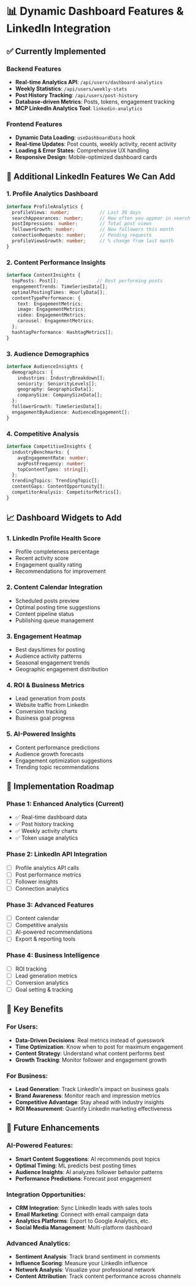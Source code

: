 # 📊 Dynamic Dashboard Features & LinkedIn Integration

## ✅ Currently Implemented

### Backend Features
- **Real-time Analytics API**: `/api/users/dashboard-analytics`
- **Weekly Statistics**: `/api/users/weekly-stats` 
- **Post History Tracking**: `/api/users/post-history`
- **Database-driven Metrics**: Posts, tokens, engagement tracking
- **MCP LinkedIn Analytics Tool**: `linkedin-analytics`

### Frontend Features
- **Dynamic Data Loading**: `useDashboardData` hook
- **Real-time Updates**: Post counts, weekly activity, recent activity
- **Loading & Error States**: Comprehensive UX handling
- **Responsive Design**: Mobile-optimized dashboard cards

## 🚀 Additional LinkedIn Features We Can Add

### 1. Profile Analytics Dashboard
```typescript
interface ProfileAnalytics {
  profileViews: number;           // Last 30 days
  searchAppearances: number;      // How often you appear in search
  postImpressions: number;        // Total post views
  followerGrowth: number;         // New followers this month
  connectionRequests: number;     // Pending requests
  profileViewsGrowth: number;     // % change from last month
}
```

### 2. Content Performance Insights
```typescript
interface ContentInsights {
  topPosts: Post[];              // Best performing posts
  engagementTrends: TimeSeriesData[];
  optimalPostingTimes: HourlyData[];
  contentTypePerformance: {
    text: EngagementMetrics;
    image: EngagementMetrics;
    video: EngagementMetrics;
    carousel: EngagementMetrics;
  };
  hashtagPerformance: HashtagMetrics[];
}
```

### 3. Audience Demographics
```typescript
interface AudienceInsights {
  demographics: {
    industries: IndustryBreakdown[];
    seniority: SeniorityLevels[];
    geography: GeographicData[];
    companySize: CompanySizeData[];
  };
  followerGrowth: TimeSeriesData[];
  engagementByAudience: AudienceEngagement[];
}
```

### 4. Competitive Analysis
```typescript
interface CompetitiveInsights {
  industryBenchmarks: {
    avgEngagementRate: number;
    avgPostFrequency: number;
    topContentTypes: string[];
  };
  trendingTopics: TrendingTopic[];
  contentGaps: ContentOpportunity[];
  competitorAnalysis: CompetitorMetrics[];
}
```

## 📈 Dashboard Widgets to Add

### 1. **LinkedIn Profile Health Score**
- Profile completeness percentage
- Recent activity score
- Engagement quality rating
- Recommendations for improvement

### 2. **Content Calendar Integration**
- Scheduled posts preview
- Optimal posting time suggestions
- Content pipeline status
- Publishing queue management

### 3. **Engagement Heatmap**
- Best days/times for posting
- Audience activity patterns
- Seasonal engagement trends
- Geographic engagement distribution

### 4. **ROI & Business Metrics**
- Lead generation from posts
- Website traffic from LinkedIn
- Conversion tracking
- Business goal progress

### 5. **AI-Powered Insights**
- Content performance predictions
- Audience growth forecasts
- Engagement optimization suggestions
- Trending topic recommendations

## 🔧 Implementation Roadmap

### Phase 1: Enhanced Analytics (Current)
- ✅ Real-time dashboard data
- ✅ Post history tracking
- ✅ Weekly activity charts
- ✅ Token usage analytics

### Phase 2: LinkedIn API Integration
- [ ] Profile analytics API calls
- [ ] Post performance metrics
- [ ] Follower insights
- [ ] Connection analytics

### Phase 3: Advanced Features
- [ ] Content calendar
- [ ] Competitive analysis
- [ ] AI-powered recommendations
- [ ] Export & reporting tools

### Phase 4: Business Intelligence
- [ ] ROI tracking
- [ ] Lead generation metrics
- [ ] Conversion analytics
- [ ] Goal setting & tracking

## 🎯 Key Benefits

### For Users:
- **Data-Driven Decisions**: Real metrics instead of guesswork
- **Time Optimization**: Know when to post for maximum engagement
- **Content Strategy**: Understand what content performs best
- **Growth Tracking**: Monitor follower and engagement growth

### For Business:
- **Lead Generation**: Track LinkedIn's impact on business goals
- **Brand Awareness**: Monitor reach and impression metrics
- **Competitive Advantage**: Stay ahead with industry insights
- **ROI Measurement**: Quantify LinkedIn marketing effectiveness

## 🔮 Future Enhancements

### AI-Powered Features:
- **Smart Content Suggestions**: AI recommends post topics
- **Optimal Timing**: ML predicts best posting times
- **Audience Insights**: AI analyzes follower behavior patterns
- **Performance Predictions**: Forecast post engagement

### Integration Opportunities:
- **CRM Integration**: Sync LinkedIn leads with sales tools
- **Email Marketing**: Connect with email campaign data
- **Analytics Platforms**: Export to Google Analytics, etc.
- **Social Media Management**: Multi-platform dashboard

### Advanced Analytics:
- **Sentiment Analysis**: Track brand sentiment in comments
- **Influence Scoring**: Measure your LinkedIn influence
- **Network Analysis**: Visualize your professional network
- **Content Attribution**: Track content performance across channels
